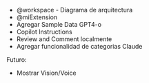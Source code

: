 - @workspace - Diagrama de arquitectura
- @miExtension
- Agregar Sample Data GPT4-o
- Copilot Instructions
- Review and Comment localmente
- Agregar funcionalidad de categorias Claude

Futuro:
- Mostrar Vision/Voice
